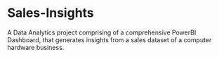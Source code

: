 # Sales-Insights

A Data Analytics project comprising of a comprehensive PowerBI Dashboard, that generates insights from a sales dataset of a computer hardware business.
